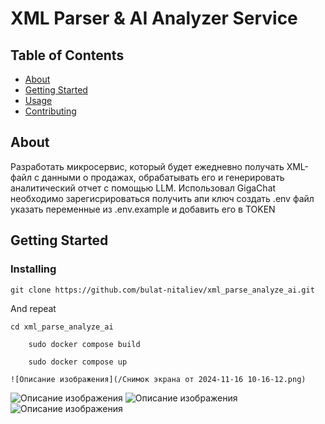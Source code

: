 # XML Parser & AI Analyzer Service

## Table of Contents

- [About](#about)
- [Getting Started](#getting_started)
- [Usage](#usage)
- [Contributing](../CONTRIBUTING.md)

## About <a name = "about"></a>

Разработать микросервис, который будет ежедневно получать XML-файл с данными о продажах, обрабатывать его и генерировать аналитический отчет с помощью LLM.
Использовал GigaChat необходимо зарегисрироваться получить апи ключ создать .env файл указать переменные из .env.example и добавить его в TOKEN 

## Getting Started <a name = "getting_started"></a>



### Installing



```
git clone https://github.com/bulat-nitaliev/xml_parse_analyze_ai.git
```

And repeat

```
cd xml_parse_analyze_ai
```

```
    sudo docker compose build
```

```
    sudo docker compose up
```
    ![Описание изображения](/Снимок экрана от 2024-11-16 10-16-12.png)

<image src="prompt.png" alt="Описание изображения">

<image src="answer.png" alt="Описание изображения">

<image src="docs.png" alt="Описание изображения">

